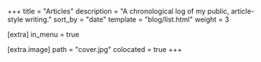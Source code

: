 +++
title = "Articles"
description = "A chronological log of my public, article-style writing."
sort_by = "date"
template =  "blog/list.html"
weight = 3

[extra]
in_menu = true

[extra.image]
path = "cover.jpg"
colocated = true
+++